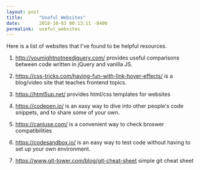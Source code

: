 ```yaml
---
layout: post
title:      "Useful Websites"
date:       2018-10-03 00:13:11 -0400
permalink:  useful_websites
---
```



Here is a list of websites that I've found to be helpful resources.

1. http://youmightnotneedjquery.com/ provides useful comparisons between code written in jQuery and vanilla JS. 

2. https://css-tricks.com/having-fun-with-link-hover-effects/ is a blog/video site that teaches frontend topics. 

3. https://html5up.net/ provides html/css templates for websites

4. https://codepen.io/ is an easy way to dive into other people's code snippets, and to share some of your own.

5. https://caniuse.com/ is a convenient way to check broswer compatibilities

6. https://codesandbox.io/ is an easy way to test code without having to set up your own environment. 

7. https://www.git-tower.com/blog/git-cheat-sheet simple git cheat sheet

